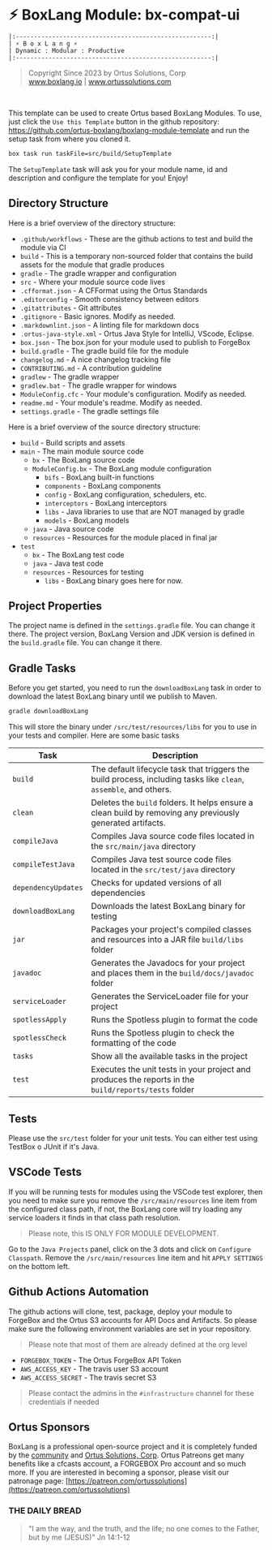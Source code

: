 # ⚡︎ BoxLang Module: bx-compat-ui

```
|:------------------------------------------------------:|
| ⚡︎ B o x L a n g ⚡︎
| Dynamic : Modular : Productive
|:------------------------------------------------------:|
```

<blockquote>
	Copyright Since 2023 by Ortus Solutions, Corp
	<br>
	<a href="https://www.boxlang.io">www.boxlang.io</a> |
	<a href="https://www.ortussolutions.com">www.ortussolutions.com</a>
</blockquote>

<p>&nbsp;</p>

This template can be used to create Ortus based BoxLang Modules. To use, just click the `Use this Template` button in the github repository: https://github.com/ortus-boxlang/boxlang-module-template and run the setup task from where you cloned it.

```bash
box task run taskFile=src/build/SetupTemplate
```

The `SetupTemplate` task will ask you for your module name, id and description and configure the template for you! Enjoy!

## Directory Structure

Here is a brief overview of the directory structure:

-   `.github/workflows` - These are the github actions to test and build the module via CI
-   `build` - This is a temporary non-sourced folder that contains the build assets for the module that gradle produces
-   `gradle` - The gradle wrapper and configuration
-   `src` - Where your module source code lives
-   `.cfformat.json` - A CFFormat using the Ortus Standards
-   `.editorconfig` - Smooth consistency between editors
-   `.gitattributes` - Git attributes
-   `.gitignore` - Basic ignores. Modify as needed.
-   `.markdownlint.json` - A linting file for markdown docs
-   `.ortus-java-style.xml` - Ortus Java Style for IntelliJ, VScode, Eclipse.
-   `box.json` - The box.json for your module used to publish to ForgeBox
-   `build.gradle` - The gradle build file for the module
-   `changelog.md` - A nice changelog tracking file
-   `CONTRIBUTING.md` - A contribution guideline
-   `gradlew` - The gradle wrapper
-   `gradlew.bat` - The gradle wrapper for windows
-   `ModuleConfig.cfc` - Your module's configuration. Modify as needed.
-   `readme.md` - Your module's readme. Modify as needed.
-   `settings.gradle` - The gradle settings file

Here is a brief overview of the source directory structure:

-   `build` - Build scripts and assets
-   `main` - The main module source code
    -   `bx` - The BoxLang source code
    -   `ModuleConfig.bx` - The BoxLang module configuration
        -   `bifs` - BoxLang built-in functions
        -   `components` - BoxLang components
        -   `config` - BoxLang configuration, schedulers, etc.
        -   `interceptors` - BoxLang interceptors
        -   `libs` - Java libraries to use that are NOT managed by gradle
        -   `models` - BoxLang models
    -   `java` - Java source code
    -   `resources` - Resources for the module placed in final jar
-   `test`
    -   `bx` - The BoxLang test code
    -   `java` - Java test code
    -   `resources` - Resources for testing
        -   `libs` - BoxLang binary goes here for now.

## Project Properties

The project name is defined in the `settings.gradle` file. You can change it there.
The project version, BoxLang Version and JDK version is defined in the `build.gradle` file. You can change it there.

## Gradle Tasks

Before you get started, you need to run the `downloadBoxLang` task in order to download the latest BoxLang binary until we publish to Maven.

```bash
gradle downloadBoxLang
```

This will store the binary under `/src/test/resources/libs` for you to use in your tests and compiler. Here are some basic tasks

| Task                | Description                                                                                                       |
| ------------------- | ----------------------------------------------------------------------------------------------------------------- |
| `build`             | The default lifecycle task that triggers the build process, including tasks like `clean`, `assemble`, and others. |
| `clean`             | Deletes the `build` folders. It helps ensure a clean build by removing any previously generated artifacts.        |
| `compileJava`       | Compiles Java source code files located in the `src/main/java` directory                                          |
| `compileTestJava`   | Compiles Java test source code files located in the `src/test/java` directory                                     |
| `dependencyUpdates` | Checks for updated versions of all dependencies                                                                   |
| `downloadBoxLang`   | Downloads the latest BoxLang binary for testing                                                                   |
| `jar`               | Packages your project's compiled classes and resources into a JAR file `build/libs` folder                        |
| `javadoc`           | Generates the Javadocs for your project and places them in the `build/docs/javadoc` folder                        |
| `serviceLoader`     | Generates the ServiceLoader file for your project                                                                 |
| `spotlessApply`     | Runs the Spotless plugin to format the code                                                                       |
| `spotlessCheck`     | Runs the Spotless plugin to check the formatting of the code                                                      |
| `tasks`             | Show all the available tasks in the project                                                                       |
| `test`              | Executes the unit tests in your project and produces the reports in the `build/reports/tests` folder              |

## Tests

Please use the `src/test` folder for your unit tests. You can either test using TestBox o JUnit if it's Java.

## VSCode Tests

If you will be running tests for modules using the VSCode test explorer, then you need to make sure you remove the `/src/main/resources` line item from the configured class path, if not, the BoxLang core will try loading any service loaders it finds in that class path resolution.

> Please note, this IS ONLY FOR MODULE DEVELOPMENT.

Go to the `Java Projects` panel, click on the 3 dots and click on `Configure Classpath`. Remove the `/src/main/resources` line item and hit `APPLY SETTINGS` on the bottom left.

## Github Actions Automation

The github actions will clone, test, package, deploy your module to ForgeBox and the Ortus S3 accounts for API Docs and Artifacts. So please make sure the following environment variables are set in your repository.

> Please note that most of them are already defined at the org level

-   `FORGEBOX_TOKEN` - The Ortus ForgeBox API Token
-   `AWS_ACCESS_KEY` - The travis user S3 account
-   `AWS_ACCESS_SECRET` - The travis secret S3

> Please contact the admins in the `#infrastructure` channel for these credentials if needed

## Ortus Sponsors

BoxLang is a professional open-source project and it is completely funded by the [community](https://patreon.com/ortussolutions) and [Ortus Solutions, Corp](https://www.ortussolutions.com). Ortus Patreons get many benefits like a cfcasts account, a FORGEBOX Pro account and so much more. If you are interested in becoming a sponsor, please visit our patronage page: [https://patreon.com/ortussolutions](https://patreon.com/ortussolutions)

### THE DAILY BREAD

> "I am the way, and the truth, and the life; no one comes to the Father, but by me (JESUS)" Jn 14:1-12
